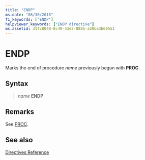 ```yaml
---
title: "ENDP"
ms.date: "08/30/2018"
f1_keywords: ["ENDP"]
helpviewer_keywords: ["ENDP directive"]
ms.assetid: 31fc8040-8c49-43e2-8885-a20ba3b69551
---
```

# ENDP

Marks the end of procedure *name* previously begun with **PROC**.

## Syntax

> *name*  **ENDP**

## Remarks

See [PROC](../../assembler/masm/proc.md).

## See also

[Directives Reference](../../assembler/masm/directives-reference.md)<br/>